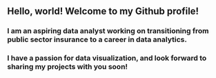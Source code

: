 ## **Hello, world! Welcome to my Github profile!**

### I am an aspiring data analyst working on transitioning from public sector insurance to a career in data analytics.

### I have a passion for data visualization, and look forward to sharing my projects with you soon!
